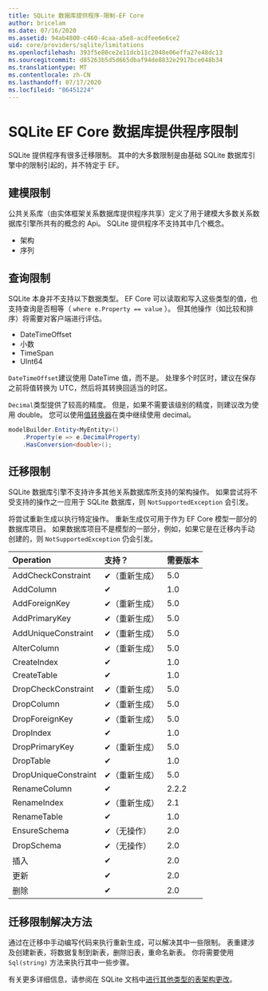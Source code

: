 ```yaml
---
title: SQLite 数据库提供程序-限制-EF Core
author: bricelam
ms.date: 07/16/2020
ms.assetid: 94ab4800-c460-4caa-a5e8-acdfee6e6ce2
uid: core/providers/sqlite/limitations
ms.openlocfilehash: 393f5e80ce2e11dcb11c2048e06effa27e48dc13
ms.sourcegitcommit: d85263b5d5d665dbaf94de8832e2917bce048b34
ms.translationtype: MT
ms.contentlocale: zh-CN
ms.lasthandoff: 07/17/2020
ms.locfileid: "86451224"
---
```

# <a name="sqlite-ef-core-database-provider-limitations"></a>SQLite EF Core 数据库提供程序限制

SQLite 提供程序有很多迁移限制。 其中的大多数限制是由基础 SQLite 数据库引擎中的限制引起的，并不特定于 EF。

## <a name="modeling-limitations"></a>建模限制

公共关系库（由实体框架关系数据库提供程序共享）定义了用于建模大多数关系数据库引擎所共有的概念的 Api。 SQLite 提供程序不支持其中几个概念。

* 架构
* 序列

## <a name="query-limitations"></a>查询限制

SQLite 本身并不支持以下数据类型。 EF Core 可以读取和写入这些类型的值，也支持查询是否相等（ `where e.Property == value` ）。 但其他操作（如比较和排序）将需要对客户端进行评估。

* DateTimeOffset
* 小数
* TimeSpan
* UInt64

`DateTimeOffset`建议使用 DateTime 值，而不是。 处理多个时区时，建议在保存之前将值转换为 UTC，然后将其转换回适当的时区。

`Decimal`类型提供了较高的精度。 但是，如果不需要该级别的精度，则建议改为使用 double。 您可以使用[值转换器](../../modeling/value-conversions.md)在类中继续使用 decimal。

``` csharp
modelBuilder.Entity<MyEntity>()
    .Property(e => e.DecimalProperty)
    .HasConversion<double>();
```

## <a name="migrations-limitations"></a>迁移限制

SQLite 数据库引擎不支持许多其他关系数据库所支持的架构操作。 如果尝试将不受支持的操作之一应用于 SQLite 数据库，则 `NotSupportedException` 会引发。

将尝试重新生成以执行特定操作。 重新生成仅可用于作为 EF Core 模型一部分的数据库项目。 如果数据库项目不是模型的一部分，例如，如果它是在迁移内手动创建的，则 `NotSupportedException` 仍会引发。

| Operation            | 支持？  | 需要版本 |
|:---------------------|:------------|:-----------------|
| AddCheckConstraint   | ✔（重新生成） | 5.0              |
| AddColumn            | ✔           | 1.0              |
| AddForeignKey        | ✔（重新生成） | 5.0              |
| AddPrimaryKey        | ✔（重新生成） | 5.0              |
| AddUniqueConstraint  | ✔（重新生成） | 5.0              |
| AlterColumn          | ✔（重新生成） | 5.0              |
| CreateIndex          | ✔           | 1.0              |
| CreateTable          | ✔           | 1.0              |
| DropCheckConstraint  | ✔（重新生成） | 5.0              |
| DropColumn           | ✔（重新生成） | 5.0              |
| DropForeignKey       | ✔（重新生成） | 5.0              |
| DropIndex            | ✔           | 1.0              |
| DropPrimaryKey       | ✔（重新生成） | 5.0              |
| DropTable            | ✔           | 1.0              |
| DropUniqueConstraint | ✔（重新生成） | 5.0              |
| RenameColumn         | ✔           | 2.2.2            |
| RenameIndex          | ✔（重新生成） | 2.1              |
| RenameTable          | ✔           | 1.0              |
| EnsureSchema         | ✔（无操作）   | 2.0              |
| DropSchema           | ✔（无操作）   | 2.0              |
| 插入               | ✔           | 2.0              |
| 更新               | ✔           | 2.0              |
| 删除               | ✔           | 2.0              |

## <a name="migrations-limitations-workaround"></a>迁移限制解决方法

通过在迁移中手动编写代码来执行重新生成，可以解决其中一些限制。 表重建涉及创建新表，将数据复制到新表，删除旧表，重命名新表。 你将需要使用 `Sql(string)` 方法来执行其中一些步骤。

有关更多详细信息，请参阅在 SQLite 文档中[进行其他类型的表架构更改](https://sqlite.org/lang_altertable.html#otheralter)。
